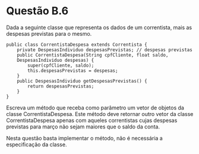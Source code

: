 # Questão B.6

Dada a seguinte classe que representa os dados de um correntista, mais as despesas previstas para o mesmo.

```
public class CorrentistaDespesa extends Correntista {
    private DespesasIndividuo despesasPrevistas; // despesas previstas
    public CorrentistaDespesa(String cpfCliente, float saldo,
    DespesasIndividuo despesas) {
        super(cpfCliente, saldo);
        this.despesasPrevistas = despesas;
    }
    public DespesasIndividuo getDespesasPrevistas() {
        return despesasPrevistas;
    }
}
```
Escreva um método que receba como parâmetro um vetor de objetos da classe CorrentistaDespesa. Este método deve retornar outro vetor da classe CorrentistaDespesa apenas com aqueles correntistas cujas despesas previstas para março não sejam maiores que o saldo da conta.

Nesta questão basta implementar o método, não é necessária a especificação da classe.